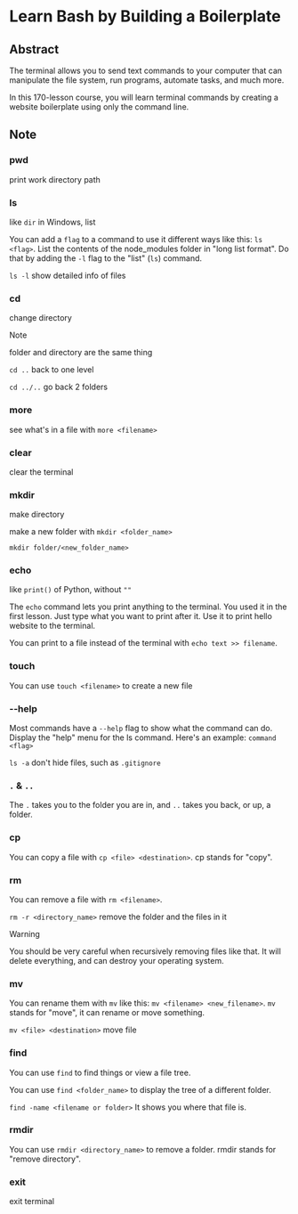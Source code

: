 # Learn Bash by Building a Boilerplate

## Abstract

The terminal allows you to send text commands to your computer that can manipulate the file system, run programs, automate tasks, and much more.

In this 170-lesson course, you will learn terminal commands by creating a website boilerplate using only the command line.

## Note 

### pwd

print work directory path

### ls

like `dir` in Windows, list

You can add a `flag` to a command to use it different ways like this: `ls <flag>`. List the contents of the node_modules folder in "long list format". Do that by adding the `-l` flag to the "list" (`ls`) command.

`ls -l` show detailed info of files

### cd

change directory

> [!NOTE]
> folder and directory are the same thing

`cd ..` back to one level

`cd ../..` go back 2 folders

### more

see what's in a file with `more <filename>`

### clear

clear the terminal

### mkdir

make directory

make a new folder with `mkdir <folder_name>`

`mkdir folder/<new_folder_name>`

### echo

like `print()` of Python, without `""`

The `echo` command lets you print anything to the terminal. You used it in the first lesson. Just type what you want to print after it. Use it to print hello website to the terminal.

You can print to a file instead of the terminal with `echo text >> filename`. 

### touch

You can use `touch <filename>` to create a new file

### --help

Most commands have a `--help` flag to show what the command can do. Display the "help" menu for the ls command. Here's an example: `command <flag>`

`ls -a` don't hide files, such as `.gitignore`

### `.` & `..`

The `.` takes you to the folder you are in, and `..` takes you back, or up, a folder.

### cp

You can copy a file with `cp <file> <destination>`. cp stands for "copy".

### rm

You can remove a file with `rm <filename>`. 

`rm -r <directory_name>` remove the folder and the files in it

> [!WARNING]
> You should be very careful when recursively removing files like that. It will delete everything, and can destroy your operating system.

### mv

You can rename them with `mv` like this: `mv <filename> <new_filename>`. `mv` stands for "move", it can rename or move something. 

`mv <file> <destination>` move file

### find

You can use `find` to find things or view a file tree.

You can use `find <folder_name>` to display the tree of a different folder.

`find -name <filename or folder>` It shows you where that file is.

### rmdir

You can use `rmdir <directory_name>` to remove a folder. rmdir stands for "remove directory". 

### exit

exit terminal